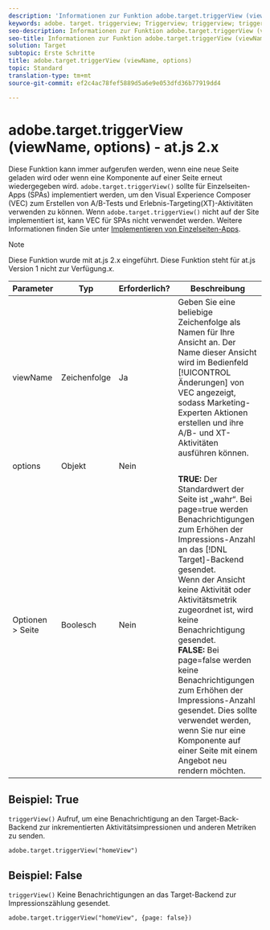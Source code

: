 ```yaml
---
description: 'Informationen zur Funktion adobe.target.triggerView (viewName, options) für at.js. '
keywords: adobe. target. triggerview; Triggerview; triggerview; trigger-Ansicht; at. js; Funktionen; function; Viewname; viewname; Anzeigename
seo-description: Informationen zur Funktion adobe.target.triggerView (viewName, options) für die JavaScript-Bibliothek von Adobe Target at.js.
seo-title: Informationen zur Funktion adobe.target.triggerView (viewName, options) für die JavaScript-Bibliothek von Adobe Target at.js.
solution: Target
subtopic: Erste Schritte
title: adobe.target.triggerView (viewName, options)
topic: Standard
translation-type: tm+mt
source-git-commit: ef2c4ac78fef5889d5a6e9e053dfd36b77919dd4

---
```



# adobe.target.triggerView (viewName, options) - at.js 2.x

Diese Funktion kann immer aufgerufen werden, wenn eine neue Seite geladen wird oder wenn eine Komponente auf einer Seite erneut wiedergegeben wird. `adobe.target.triggerView()` sollte für Einzelseiten-Apps (SPAs) implementiert werden, um den Visual Experience Composer (VEC) zum Erstellen von A/B-Tests und Erlebnis-Targeting(XT)-Aktivitäten verwenden zu können. Wenn `adobe.target.triggerView()` nicht auf der Site implementiert ist, kann VEC für SPAs nicht verwendet werden. Weitere Informationen finden Sie unter [Implementieren von Einzelseiten-Apps](/help/c-implementing-target/c-implementing-target-for-client-side-web/how-to-deployatjs/target-atjs-single-page-application.md).

>[!NOTE]
>
>Diese Funktion wurde mit at.js 2.x eingeführt. Diese Funktion steht für at.js Version 1 nicht zur Verfügung.*x*.

| Parameter | Typ | Erforderlich? | Beschreibung |
| --- | --- | --- | --- |
| viewName | Zeichenfolge | Ja | Geben Sie eine beliebige Zeichenfolge als Namen für Ihre Ansicht an. Der Name dieser Ansicht wird im Bedienfeld [!UICONTROL Änderungen] von VEC angezeigt, sodass Marketing-Experten Aktionen erstellen und ihre A/B- und XT-Aktivitäten ausführen können. |
| options | Objekt | Nein |  |
| Optionen &gt; Seite | Boolesch | Nein | **TRUE:** Der Standardwert der Seite ist „wahr“. Bei page=true werden Benachrichtigungen zum Erhöhen der Impressions-Anzahl an das [!DNL Target]-Backend gesendet.<br>Wenn der Ansicht keine Aktivität oder Aktivitätsmetrik zugeordnet ist, wird keine Benachrichtigung gesendet.<br>**FALSE:** Bei page=false werden keine Benachrichtigungen zum Erhöhen der Impressions-Anzahl gesendet. Dies sollte verwendet werden, wenn Sie nur eine Komponente auf einer Seite mit einem Angebot neu rendern möchten. |

## Beispiel: True

`triggerView()` Aufruf, um eine Benachrichtigung an den Target-Back-Backend zur inkrementierten Aktivitätsimpressionen und anderen Metriken zu senden.

```
adobe.target.triggerView("homeView")
```

## Beispiel: False

`triggerView()` Keine Benachrichtigungen an das Target-Backend zur Impressionszählung gesendet.

```
adobe.target.triggerView("homeView", {page: false})
```
